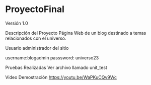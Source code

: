 # ProyectoFinal

Versión
1.0

Descripción del Proyecto
Página Web de un blog destinado a temas relacionados con el universo.

Usuario administrador del sitio

username:blogadmin
passsword: universo23

Pruebas Realizadas
Ver archivo llamado unit_test

Video Demostración
https://youtu.be/WaPKuCQv9Wc